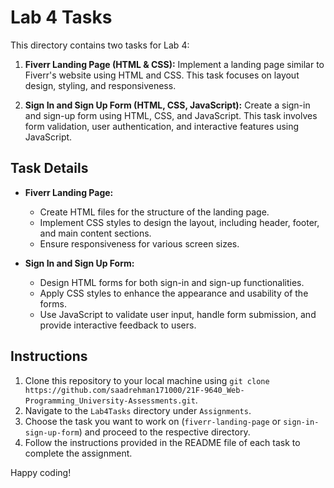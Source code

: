 # Lab 4 Tasks

This directory contains two tasks for Lab 4:

1. **Fiverr Landing Page (HTML & CSS):** Implement a landing page similar to Fiverr's website using HTML and CSS. This task focuses on layout design, styling, and responsiveness.

2. **Sign In and Sign Up Form (HTML, CSS, JavaScript):** Create a sign-in and sign-up form using HTML, CSS, and JavaScript. This task involves form validation, user authentication, and interactive features using JavaScript.

## Task Details

- **Fiverr Landing Page:**
  - Create HTML files for the structure of the landing page.
  - Implement CSS styles to design the layout, including header, footer, and main content sections.
  - Ensure responsiveness for various screen sizes.

- **Sign In and Sign Up Form:**
  - Design HTML forms for both sign-in and sign-up functionalities.
  - Apply CSS styles to enhance the appearance and usability of the forms.
  - Use JavaScript to validate user input, handle form submission, and provide interactive feedback to users.

## Instructions

1. Clone this repository to your local machine using `git clone https://github.com/saadrehman171000/21F-9640_Web-Programming_University-Assessments.git`.
2. Navigate to the `Lab4Tasks` directory under `Assignments`.
3. Choose the task you want to work on (`fiverr-landing-page` or `sign-in-sign-up-form`) and proceed to the respective directory.
4. Follow the instructions provided in the README file of each task to complete the assignment.


Happy coding!
